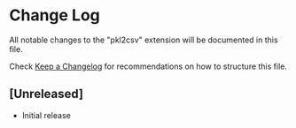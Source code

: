 # Change Log

All notable changes to the "pkl2csv" extension will be documented in this file.

Check [Keep a Changelog](http://keepachangelog.com/) for recommendations on how to structure this file.

## [Unreleased]

- Initial release